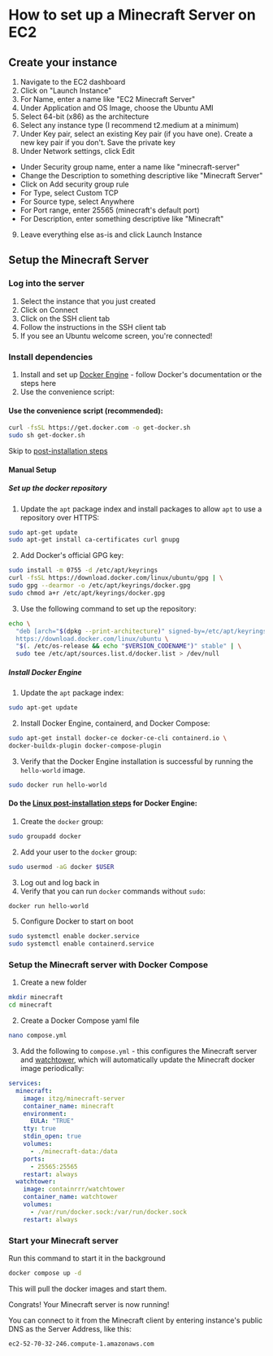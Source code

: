 # How to set up a Minecraft Server on EC2

## Create your instance
1. Navigate to the EC2 dashboard
2. Click on "Launch Instance"
3. For Name, enter a name like "EC2 Minecraft Server"
4. Under Application and OS Image, choose the Ubuntu AMI
5. Select 64-bit (x86) as the architecture
6. Select any instance type (I recommend t2.medium at a minimum)
7. Under Key pair, select an existing Key pair (if you have one). Create a new key pair if you don't. Save the private key
8. Under Network settings, click Edit
  - Under Security group name, enter a name like "minecraft-server"
  - Change the Description to something descriptive like "Minecraft Server"
  - Click on Add security group rule
  - For Type, select Custom TCP
  - For Source type, select Anywhere
  - For Port range, enter 25565 (minecraft's default port)
  - For Description, enter something descriptive like "Minecraft"
9. Leave everything else as-is and click Launch Instance

## Setup the Minecraft Server

### Log into the server
1. Select the instance that you just created
2. Click on Connect
3. Click on the SSH client tab
4. Follow the instructions in the SSH client tab
5. If you see an Ubuntu welcome screen, you're connected!

### Install dependencies
1. Install and set up [Docker Engine](https://docs.docker.com/engine/install/) - follow Docker's documentation or the steps here
2. Use the convenience script:

#### Use the convenience script (recommended):
```bash
curl -fsSL https://get.docker.com -o get-docker.sh
sudo sh get-docker.sh
```
Skip to [post-installation steps](#do-the-linux-post-installation-steps-for-docker-engine)

#### Manual Setup
##### Set up the docker repository 
  
1. Update the `apt` package index and install packages to allow `apt` to use a repository over HTTPS:
```bash
sudo apt-get update
sudo apt-get install ca-certificates curl gnupg
```
2. Add Docker's official GPG key:
```bash
sudo install -m 0755 -d /etc/apt/keyrings
curl -fsSL https://download.docker.com/linux/ubuntu/gpg | \
sudo gpg --dearmor -o /etc/apt/keyrings/docker.gpg
sudo chmod a+r /etc/apt/keyrings/docker.gpg
```
3. Use the following command to set up the repository:
```bash
echo \
  "deb [arch="$(dpkg --print-architecture)" signed-by=/etc/apt/keyrings/docker.gpg] \
  https://download.docker.com/linux/ubuntu \
  "$(. /etc/os-release && echo "$VERSION_CODENAME")" stable" | \
  sudo tee /etc/apt/sources.list.d/docker.list > /dev/null
```
##### Install Docker Engine
1. Update the `apt` package index:
```bash
sudo apt-get update
```
2. Install Docker Engine, containerd, and Docker Compose:
```bash
sudo apt-get install docker-ce docker-ce-cli containerd.io \
docker-buildx-plugin docker-compose-plugin
```
3. Verify that the Docker Engine installation is successful by running the `hello-world` image.
```bash
sudo docker run hello-world
```
#### Do the [Linux post-installation steps](https://docs.docker.com/engine/install/linux-postinstall/) for Docker Engine:
1. Create the `docker` group:
```bash
sudo groupadd docker
```
2. Add your user to the `docker` group:
```bash
sudo usermod -aG docker $USER
```
3. Log out and log back in
4. Verify that you can run `docker` commands without `sudo`:
```bash
docker run hello-world
```
5. Configure Docker to start on boot
```bash
sudo systemctl enable docker.service
sudo systemctl enable containerd.service
```
### Setup the Minecraft server with Docker Compose
1. Create a new folder
```bash
mkdir minecraft
cd minecraft
```
2. Create a Docker Compose yaml file
```bash
nano compose.yml
```
3. Add the following to `compose.yml` - this configures the Minecraft server and [watchtower](https://containrrr.dev/watchtower/), which will automatically update the Minecraft docker image periodically:
```yaml
services:
  minecraft:
    image: itzg/minecraft-server
    container_name: minecraft
    environment:
      EULA: "TRUE"
    tty: true
    stdin_open: true
    volumes:
      - ./minecraft-data:/data
    ports:
      - 25565:25565
    restart: always
  watchtower:
    image: containrrr/watchtower
    container_name: watchtower
    volumes:
      - /var/run/docker.sock:/var/run/docker.sock
    restart: always
```
### Start your Minecraft server
Run this command to start it in the background
```bash
docker compose up -d
```
This will pull the docker images and start them.

Congrats! Your Minecraft server is now running!

You can connect to it from the Minecraft client by entering instance's public DNS as the Server Address, like this:
```
ec2-52-70-32-246.compute-1.amazonaws.com
```
